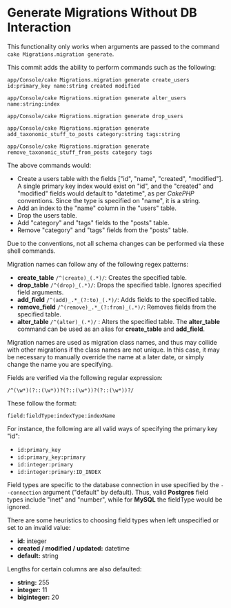 Generate Migrations Without DB Interaction
==========================================

This functionality only works when arguments are passed to the command `cake Migrations.migration generate`.

This commit adds the ability to perform commands such as the following:

```
app/Console/cake Migrations.migration generate create_users id:primary_key name:string created modified
```

```
app/Console/cake Migrations.migration generate alter_users name:string:index
```

```
app/Console/cake Migrations.migration generate drop_users
```

```
app/Console/cake Migrations.migration generate add_taxonomic_stuff_to_posts category:string tags:string
```

```
app/Console/cake Migrations.migration generate remove_taxonomic_stuff_from_posts category tags
```

The above commands would:

* Create a users table with the fields ["id", "name", "created", "modified"]. A single primary key index would exist on "id", and the "created" and "modified" fields would default to "datetime", as per *CakePHP* conventions. Since the type is specified on "name", it is a string.
* Add an index to the "name" column in the "users" table.
* Drop the users table.
* Add "category" and "tags" fields to the "posts" table.
* Remove "category" and "tags" fields from the "posts" table.

Due to the conventions, not all schema changes can be performed via these shell commands.

Migration names can follow any of the following regex patterns:

* **create_table** `/^(create)_(.*)/`: Creates the specified table.
* **drop_table** `/^(drop)_(.*)/`: Drops the specified table. Ignores specified field arguments.
* **add_field** `/^(add)_.*_(?:to)_(.*)/`: Adds fields to the specified table.
* **remove_field** `/^(remove)_.*_(?:from)_(.*)/`: Removes fields from the specified table.
* **alter_table** `/^(alter)_(.*)/` : Alters the specified table. The **alter_table** command can be used as an alias for **create_table** and **add_field**.

Migration names are used as migration class names, and thus may collide with other migrations if the class names are not unique. In this case, it may be necessary to manually override the name at a later date, or simply change the name you are specifying.

Fields are verified via the following regular expression:

```
/^(\w*)(?::(\w*))?(?::(\w*))?(?::(\w*))?/
```

These follow the format:

```
field:fieldType:indexType:indexName
```

For instance, the following are all valid ways of specifying the primary key "id":

* `id:primary_key`
* `id:primary_key:primary`
* `id:integer:primary`
* `id:integer:primary:ID_INDEX`

Field types are specific to the database connection in use specified by the `--connection` argument ("default" by default). Thus, valid **Postgres** field types include "inet" and "number", while for **MySQL** the fieldType would be ignored.

There are some heuristics to choosing field types when left unspecified or set to an invalid value:

* **id:** integer
* **created / modified / updated:** datetime
* **default:** string

Lengths for certain columns are also defaulted:

* **string:** 255
* **integer:** 11
* **biginteger:** 20